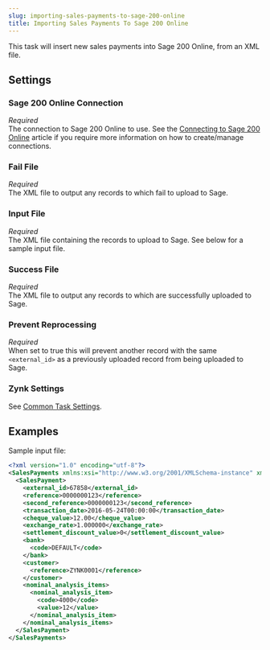 ```yaml
---
slug: importing-sales-payments-to-sage-200-online
title: Importing Sales Payments To Sage 200 Online
---
```

This task will insert new sales payments into Sage 200 Online, from an XML file.

## Settings
### Sage 200 Online Connection
_Required_  
The connection to Sage 200 Online to use. See the [Connecting to Sage 200 Online](connecting-to-sage-200-online) article if you require more information on how to create/manage connections.

### Fail File
_Required_  
 The XML file to output any records to which fail to upload to Sage.

### Input File
_Required_  
The XML file containing the records to upload to Sage. See below for a sample input file.

### Success File
_Required_  
The XML file to output any records to which are successfully uploaded to Sage.

### Prevent Reprocessing
_Required_  
When set to true this will prevent another record with the same `<external_id>` as a previously uploaded record from being uploaded to Sage.

### Zynk Settings
See [Common Task Settings](common-task-settings).

## Examples
Sample input file:
```xml
<?xml version="1.0" encoding="utf-8"?>
<SalesPayments xmlns:xsi="http://www.w3.org/2001/XMLSchema-instance" xmlns:xsd="http://www.w3.org/2001/XMLSchema">
  <SalesPayment>
    <external_id>67858</external_id>
    <reference>0000000123</reference>
    <second_reference>0000000123</second_reference>
    <transaction_date>2016-05-24T00:00:00</transaction_date>
    <cheque_value>12.00</cheque_value>
    <exchange_rate>1.000000</exchange_rate>
    <settlement_discount_value>0</settlement_discount_value>
    <bank>
      <code>DEFAULT</code>
    </bank>
    <customer>
      <reference>ZYNK0001</reference>
    </customer>
    <nominal_analysis_items>
      <nominal_analysis_item>
        <code>4000</code>
        <value>12</value>
      </nominal_analysis_item>
    </nominal_analysis_items>
  </SalesPayment>
</SalesPayments>
```